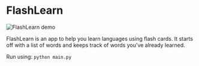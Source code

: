 # FlashLearn

<img src="https://s4.gifyu.com/images/gif_FlashLearn.gif" 
alt="FlashLearn demo" />

FlashLearn is an app to help you learn languages using flash cards. 
It starts off with a list of words and keeps track of words you've already 
learned.

Run using: `python main.py`
